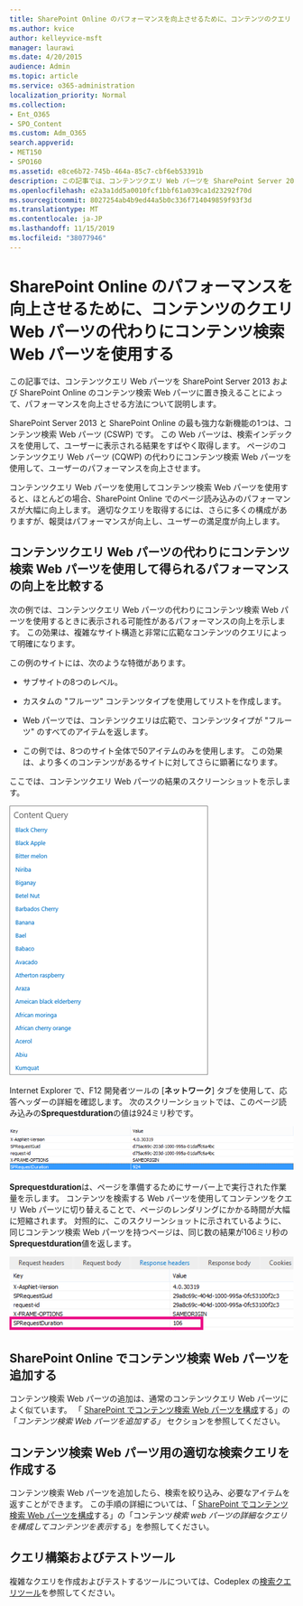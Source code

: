 ```yaml
---
title: SharePoint Online のパフォーマンスを向上させるために、コンテンツのクエリ Web パーツの代わりにコンテンツ検索 Web パーツを使用する
ms.author: kvice
author: kelleyvice-msft
manager: laurawi
ms.date: 4/20/2015
audience: Admin
ms.topic: article
ms.service: o365-administration
localization_priority: Normal
ms.collection:
- Ent_O365
- SPO_Content
ms.custom: Adm_O365
search.appverid:
- MET150
- SPO160
ms.assetid: e8ce6b72-745b-464a-85c7-cbf6eb53391b
description: この記事では、コンテンツクエリ Web パーツを SharePoint Server 2013 および SharePoint Online のコンテンツ検索 Web パーツに置き換えることによって、パフォーマンスを向上させる方法について説明します。
ms.openlocfilehash: e2a3a1dd5a0010fcf1bbf61a039ca1d23292f70d
ms.sourcegitcommit: 8027254ab4b9ed44a5b0c336f714049859f93f3d
ms.translationtype: MT
ms.contentlocale: ja-JP
ms.lasthandoff: 11/15/2019
ms.locfileid: "38077946"
---
```

# <a name="using-content-search-web-part-instead-of-content-query-web-part-to-improve-performance-in-sharepoint-online"></a>SharePoint Online のパフォーマンスを向上させるために、コンテンツのクエリ Web パーツの代わりにコンテンツ検索 Web パーツを使用する

この記事では、コンテンツクエリ Web パーツを SharePoint Server 2013 および SharePoint Online のコンテンツ検索 Web パーツに置き換えることによって、パフォーマンスを向上させる方法について説明します。
  
SharePoint Server 2013 と SharePoint Online の最も強力な新機能の1つは、コンテンツ検索 Web パーツ (CSWP) です。 この Web パーツは、検索インデックスを使用して、ユーザーに表示される結果をすばやく取得します。 ページのコンテンツクエリ Web パーツ (CQWP) の代わりにコンテンツ検索 Web パーツを使用して、ユーザーのパフォーマンスを向上させます。
  
コンテンツクエリ Web パーツを使用してコンテンツ検索 Web パーツを使用すると、ほとんどの場合、SharePoint Online でのページ読み込みのパフォーマンスが大幅に向上します。 適切なクエリを取得するには、さらに多くの構成がありますが、報奨はパフォーマンスが向上し、ユーザーの満足度が向上します。
  
## <a name="comparing-the-performance-gain-you-get-from-using-content-search-web-part-instead-of-content-query-web-part"></a>コンテンツクエリ Web パーツの代わりにコンテンツ検索 Web パーツを使用して得られるパフォーマンスの向上を比較する

次の例では、コンテンツクエリ Web パーツの代わりにコンテンツ検索 Web パーツを使用するときに表示される可能性があるパフォーマンスの向上を示します。 この効果は、複雑なサイト構造と非常に広範なコンテンツのクエリによって明確になります。
  
この例のサイトには、次のような特徴があります。
  
- サブサイトの8つのレベル。
    
- カスタムの "フルーツ" コンテンツタイプを使用してリストを作成します。
    
- Web パーツでは、コンテンツクエリは広範で、コンテンツタイプが "フルーツ" のすべてのアイテムを返します。
    
- この例では、8つのサイト全体で50アイテムのみを使用します。 この効果は、より多くのコンテンツがあるサイトに対してさらに顕著になります。
    
ここでは、コンテンツクエリ Web パーツの結果のスクリーンショットを示します。
  
![Web パーツのクエリ結果を示すグラフィック](media/b3d41f20-dfe5-46ed-9c0a-31057e82de33.png)
  
Internet Explorer で、F12 開発者ツールの [**ネットワーク**] タブを使用して、応答ヘッダーの詳細を確認します。 次のスクリーンショットでは、このページ読み込みの**Sprequestduration**の値は924ミリ秒です。 
  
![924 の要求時間が表示されているスクリーンショット](media/343571f2-a249-4de2-bc11-2cee93498aea.png)
  
 **Sprequestduration**は、ページを準備するためにサーバー上で実行された作業量を示します。 コンテンツを検索する Web パーツを使用してコンテンツをクエリ Web パーツに切り替えることで、ページのレンダリングにかかる時間が大幅に短縮されます。 対照的に、このスクリーンショットに示されているように、同じコンテンツ検索 Web パーツを持つページは、同じ数の結果が106ミリ秒の**Sprequestduration**値を返します。 
  
![106 の要求時間が表示されているスクリーンショット](media/b46387ac-660d-4e5e-a11c-cc430e912962.png)
  
## <a name="adding-a-content-search-web-part-in-sharepoint-online"></a>SharePoint Online でコンテンツ検索 Web パーツを追加する

コンテンツ検索 Web パーツの追加は、通常のコンテンツクエリ Web パーツによく似ています。 「 [SharePoint でコンテンツ検索 Web パーツを構成](https://support.office.com/article/Configure-a-Content-Search-Web-Part-in-SharePoint-0dc16de1-dbe4-462b-babb-bf8338c36c9a)する」の「*コンテンツ検索 Web パーツを追加する」* セクションを参照してください。
  
## <a name="creating-the-right-search-query-for-your-content-search-web-part"></a>コンテンツ検索 Web パーツ用の適切な検索クエリを作成する

コンテンツ検索 Web パーツを追加したら、検索を絞り込み、必要なアイテムを返すことができます。 この手順の詳細については、「 [SharePoint でコンテンツ検索 Web パーツを構成](https://support.office.com/article/Configure-a-Content-Search-Web-Part-in-SharePoint-0dc16de1-dbe4-462b-babb-bf8338c36c9a)する」の「コンテンツ*検索 web パーツの詳細なクエリを構成してコンテンツを表示*する」を参照してください。
  
## <a name="query-building-and-testing-tool"></a>クエリ構築およびテストツール

複雑なクエリを作成およびテストするツールについては、Codeplex の[検索クエリツール](https://sp2013searchtool.codeplex.com/)を参照してください。 
  

